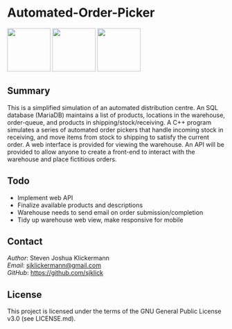 Automated-Order-Picker
======================

<p>
<img src="https://www.w3.org/html/logo/downloads/HTML5_Logo.svg" width="100" height="100" />
<img src="https://upload.wikimedia.org/wikipedia/commons/d/d5/CSS3_logo_and_wordmark.svg" width="100" height="100" />
<img src="https://upload.wikimedia.org/wikipedia/commons/9/99/Unofficial_JavaScript_logo_2.svg" width="100" height="100" />
</p>

Summary
-------

This is a simplified simulation of an automated distribution centre. An SQL database (MariaDB) maintains a list of products,
locations in the warehouse, order-queue, and products in shipping/stock/receiving. A C++ program simulates a series of automated
order pickers that handle incoming stock in receiving, and move items from stock to shipping to satisfy the current order. A web
interface is provided for viewing the warehouse. An API will be provided to allow anyone to create a front-end to interact with the
warehouse and place fictitious orders.

Todo
----
- Implement web API
- Finalize available products and descriptions
- Warehouse needs to send email on order submission/completion
- Tidy up warehouse web view, make responsive for mobile

Contact
-------

*Author*: Steven Joshua Klickermann\
*Email*: sjklickermann@gmail.com\
*GitHub*: https://github.com/sjklick

License
-------

This project is licensed under the terms of the GNU General Public
License v3.0 (see LICENSE.md).

